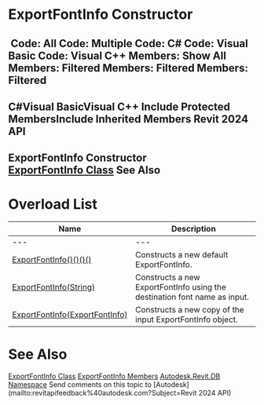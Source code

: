 # ExportFontInfo Constructor

﻿
 Code: All Code: Multiple Code: C# Code: Visual Basic Code: Visual C++  Members: Show All Members: Filtered Members: Filtered Members: Filtered   
---  
C#Visual BasicVisual C++
Include Protected MembersInclude Inherited Members
Revit 2024 API  
---  
ExportFontInfo Constructor   
[ExportFontInfo Class](c3dc100c-0e4d-419d-5cbd-1d59f149490c.md "ExportFontInfo Class") See Also  
---  
# Overload List
| Name | Description |
| --- | --- |
| --- | --- | --- |
| [ExportFontInfo()()()()](250aa251-f054-24b8-545a-17095778b959.md "ExportFontInfo Constructor") | Constructs a new default ExportFontInfo. |
| [ExportFontInfo(String)](10bca5e3-a5f0-2146-f5a1-e75fbb3e9227.md "ExportFontInfo Constructor \(String\)") | Constructs a new ExportFontInfo using the destination font name as input. |
| [ExportFontInfo(ExportFontInfo)](c07fc8f9-0668-f81a-a095-c2fc7a889844.md "ExportFontInfo Constructor \(ExportFontInfo\)") | Constructs a new copy of the input ExportFontInfo object. |

# See Also
[ExportFontInfo Class](c3dc100c-0e4d-419d-5cbd-1d59f149490c.md "ExportFontInfo Class")
[ExportFontInfo Members](079395ce-7010-c9c5-e68e-58128b257d6f.md "ExportFontInfo Members")
[Autodesk.Revit.DB Namespace](87546ba7-461b-c646-cbb1-2cb8f5bff8b2.md "Autodesk.Revit.DB Namespace")
Send comments on this topic to [Autodesk](mailto:revitapifeedback%40autodesk.com?Subject=Revit 2024 API)